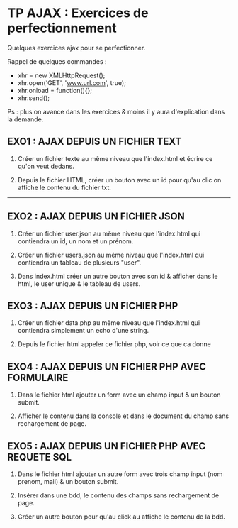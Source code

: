 # TP AJAX : Exercices de perfectionnement
Quelques exercices ajax pour se perfectionner.

Rappel de quelques commandes :

* xhr = new XMLHttpRequest();
* xhr.open('GET', 'www.url.com', true);
* xhr.onload = function(){};
* xhr.send();

Ps : plus on avance dans les exercices & moins il y aura d'explication dans la demande.

## EXO1 : AJAX DEPUIS UN FICHIER TEXT
1. Créer un fichier texte au même niveau que l'index.html et écrire ce qu'on veut dedans.

2. Depuis le fichier HTML, créer un bouton avec un id pour qu'au clic on affiche le contenu du fichier txt.

---
## EXO2 : AJAX DEPUIS UN FICHIER JSON
1. Créer un fichier user.json au même niveau que l'index.html qui contiendra un id, un nom et un prénom.

2. Créer un fichier users.json au même niveau que l'index.html qui contiendra un tableau de plusieurs "user".

3. Dans index.html créer un autre bouton avec son id & afficher dans le html, le user unique & le tableau de users.


## EXO3 : AJAX DEPUIS UN FICHIER PHP
1. Créer un fichier data.php au même niveau que l'index.html qui contiendra simplement un echo d'une string.

2. Depuis le fichier html appeler ce fichier php, voir ce que ca donne


## EXO4 : AJAX DEPUIS UN FICHIER PHP AVEC FORMULAIRE
1. Dans le fichier html ajouter un form avec un champ input & un bouton submit.

2. Afficher le contenu dans la console et dans le document du champ sans rechargement de page.

## EXO5 : AJAX DEPUIS UN FICHIER PHP AVEC REQUETE SQL
1. Dans le fichier html ajouter un autre form avec trois champ input (nom prenom, mail) & un bouton submit.

2. Insérer dans une bdd, le contenu des champs sans rechargement de page. 

3. Créer un autre bouton pour qu'au click au affiche le contenu de la bdd.


